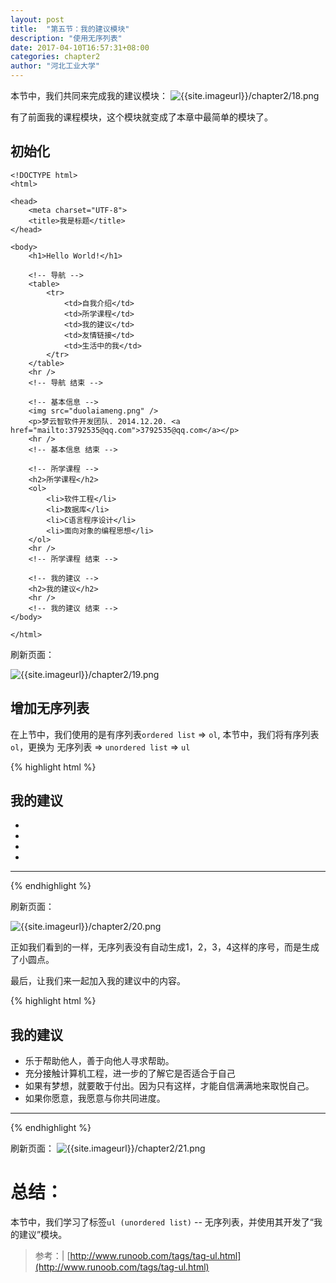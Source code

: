 ```yaml
---
layout: post
title:  "第五节：我的建议模块"
description: "使用无序列表"
date: 2017-04-10T16:57:31+08:00
categories: chapter2
author: "河北工业大学"
---
```

本节中，我们共同来完成我的建议模块：
![{{site.imageurl}}/chapter2/18.png]({{site.imageurl}}/chapter2/18.png)

有了前面我的课程模块，这个模块就变成了本章中最简单的模块了。

## 初始化
```
<!DOCTYPE html>
<html>

<head>
    <meta charset="UTF-8">
    <title>我是标题</title>
</head>

<body>
    <h1>Hello World!</h1>

    <!-- 导航 -->
    <table>
        <tr>
            <td>自我介绍</td>
            <td>所学课程</td>
            <td>我的建议</td>
            <td>友情链接</td>
            <td>生活中的我</td>
        </tr>
    </table>
    <hr />
    <!-- 导航 结束 -->

    <!-- 基本信息 -->
    <img src="duolaiameng.png" />
    <p>梦云智软件开发团队. 2014.12.20. <a href="mailto:3792535@qq.com">3792535@qq.com</a></p>
    <hr />
    <!-- 基本信息 结束 -->

    <!-- 所学课程 -->
    <h2>所学课程</h2>
    <ol>
        <li>软件工程</li>
        <li>数据库</li>
        <li>C语言程序设计</li>
        <li>面向对象的编程思想</li>
    </ol>
    <hr />
    <!-- 所学课程 结束 -->

    <!-- 我的建议 -->
    <h2>我的建议</h2>
    <hr />
    <!-- 我的建议 结束 -->
</body>

</html>
```
刷新页面：

![{{site.imageurl}}/chapter2/19.png]({{site.imageurl}}/chapter2/19.png)

## 增加无序列表
在上节中，我们使用的是有序列表`ordered list` => `ol`, 本节中，我们将有序列表`ol`，更换为 无序列表 => `unordered list` => `ul`

{% highlight html %}
    <!-- 我的建议 -->
    <h2>我的建议</h2>
    <ul>
        <li></li>
        <li></li>
        <li></li>
        <li></li>
    </ul>
    <hr />
    <!-- 我的建议 结束 -->
{% endhighlight %}

刷新页面：

![{{site.imageurl}}/chapter2/20.png]({{site.imageurl}}/chapter2/20.png)

正如我们看到的一样，无序列表没有自动生成1，2，3，4这样的序号，而是生成了小圆点。

最后，让我们来一起加入我的建议中的内容。

{% highlight html %}
    <!-- 我的建议 -->
    <h2>我的建议</h2>
    <ul>
        <li>乐于帮助他人，善于向他人寻求帮助。</li>
        <li>充分接触计算机工程，进一步的了解它是否适合于自己</li>
        <li>如果有梦想，就要敢于付出。因为只有这样，才能自信满满地来取悦自己。</li>
        <li>如果你愿意，我愿意与你共同进度。</li>
    </ul>
    <hr />
    <!-- 我的建议 结束 -->
{% endhighlight %}

刷新页面：
![{{site.imageurl}}/chapter2/21.png]({{site.imageurl}}/chapter2/21.png)

# 总结：
本节中，我们学习了标签`ul (unordered list)` -- 无序列表，并使用其开发了“我的建议”模块。

> 参考：| [http://www.runoob.com/tags/tag-ul.html](http://www.runoob.com/tags/tag-ul.html) 